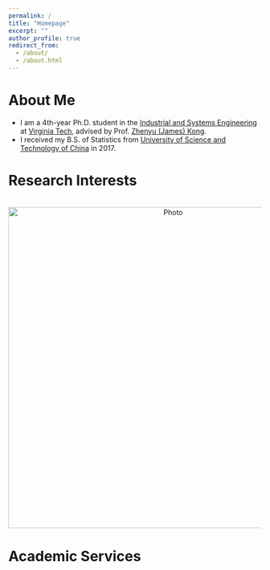 ```yaml
---
permalink: /
title: "Homepage"
excerpt: ""
author_profile: true
redirect_from: 
  - /about/
  - /about.html
---
```

# About Me
* I am a 4th-year Ph.D. student in the [Industrial and Systems Engineering](https://www.ise.vt.edu/) at [Virginia Tech](https://vt.edu/), advised by Prof. [Zhenyu (James) Kong](https://www.smartlab-vt.com/faculty-adviser). 
* I received my B.S. of Statistics from [University of Science and Technology of China](https://en.ustc.edu.cn/) in 2017.

# Research Interests
<p align="center">
  <img src="https://boshen0.github.io/images/tensor.jpeg?raw=true" alt="Photo" style="width: 640px;"/> 
</p>

# Academic Services

